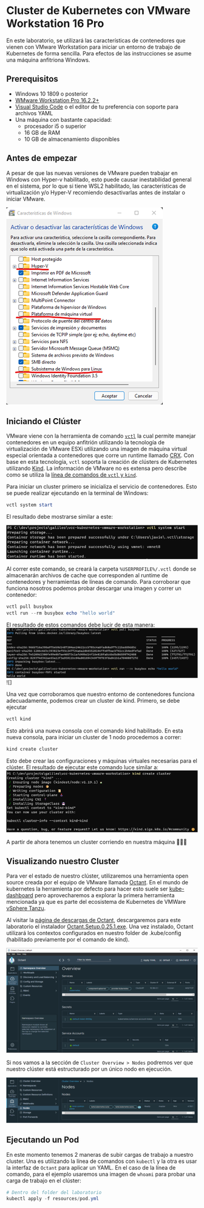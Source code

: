 # Cluster de Kubernetes con VMware Workstation 16 Pro

En este laboratorio, se utilizará las características de contenedores que vienen con VMware Workstation para iniciar un entorno de trabajo de Kubernetes de forma sencilla. Para efectos de las instrucciones se asume una máquina anfitriona Windows.

## Prerequisitos

* Windows 10 1809 o posterior
* [WMware Workstation Pro 16.2.2+](https://www.vmware.com/latam/products/workstation-pro/workstation-pro-evaluation.html)
* [Visual Studio Code](https://code.visualstudio.com/) o el editor de tu preferencia con soporte para archivos YAML
* Una máquina con bastante capacidad:
  - procesador i5 o superior
  - 16 GB de RAM
  - 10 GB de almacenamiento disponibles

## Antes de empezar

A pesar de que las nuevas versiones de VMware pueden trabajar en Windows con Hyper-v habilitado, esto puede causar inestabilidad general en el sistema, por lo que si tiene WSL2 habilitado, las características de virtualización y/o Hyper-V recomiendo desactivarlas antes de instalar o iniciar VMware.

![](docs/images/caracteristicas-de-windows.png)

## Iniciando el Clúster

VMware viene con la herramienta de comando [`vctl`]('https://docs.vmware.com/en/VMware-Workstation-Pro/16.0/com.vmware.ws.using.doc/GUID-78E7339F-7294-4F3E-9AD0-1E14C201FA40.html') la cual permite manejar contenedores en un equipo anfitrión utilizando la tecnología de virtualización de VMware ESXi utilizando una imagen de máquina virtual especial orientada a contenedores que corre un runtime llamado [CRX](https://blogs.vmware.com/vsphere/2020/05/vsphere-7-vsphere-pods-explained.html). Con base en esta tecnología, `vctl` soporta la creación de clústers de Kubernetes utilizando [Kind](https://kind.sigs.k8s.io/). La información de VMware no es extensa pero describe como se utiliza la [línea de comandos de `vctl` y `kind`](https://docs.vmware.com/en/VMware-Workstation-Pro/16.0/com.vmware.ws.using.doc/GUID-1CA929BB-93A9-4F1C-A3A8-7A3A171FAC35.html).

Para iniciar un cluster primero se inicializa el servicio de contenedores. Esto se puede realizar ejecutando en la terminal de Windows:

```powershell
vctl system start
```

El resultado debe mostrarse similar a este:

![](docs/images/vctl-system-start.png)

Al correr este comando, se creará la carpeta `%USERPROFILE%/.vctl` donde se almacenarán archivos de cache que corresponden al runtime de contenedores y herramientas de líneas de comando. Para corroborar que funciona nosotros podemos probar descargar una imagen y correr un contenedor:

```powershell
vctl pull busybox
vctl run --rm busybox echo "hello world"
```
El resultado de estos comandos debe lucir de esta manera:
![](docs/images/vctl-pull-and-run.png)
![]

Una vez que corroboramos que nuestro entorno de contenedores funciona adecuadamente, podemos crear un cluster de kind. Primero, se debe ejecutar

```powershell
vctl kind
```

Esto abrirá una nueva consola con el comando kind habilitado. En esta nueva consola, para iniciar un cluster de 1 nodo procedemos a correr:

```powershell
kind create cluster
```

Esto debe crear las configuraciones y máquinas virtuales necesarias para el clúster. El resultado de ejecutar este comando luce similar a:
![](docs/images/kind-create-cluster.png)

A partir de ahora tenemos un cluster corriendo en nuestra máquina 🙌🙌🙌

## Visualizando nuestro Cluster

Para ver el estado de nuestro clúster, utilizaremos una herramienta open source creada por el equipo de VMware llamada [Octant](https://octant.dev/). En el mundo de kubernetes la herramienta por defecto para hacer esto suele ser [kube-dashboard](https://kubernetes.io/docs/tasks/access-application-cluster/web-ui-dashboard/) pero aprovecharemos a explorar la primera herramienta mencionada ya que es parte del ecosistema de Kubernetes de VMWare [vSphere Tanzu](https://www.vmware.com/latam/products/vsphere/vsphere-with-tanzu.html).

Al visitar la [página de descargas de Octant](https://github.com/vmware-tanzu/octant/releases/tag/v0.25.1), descargaremos para este laboratorio el instalador [Octant.Setup.0.25.1.exe](https://github.com/vmware-tanzu/octant/releases/download/v0.25.1/Octant.Setup.0.25.1.exe). Una vez instalado, Octant utilizará los contextos configurados en nuestro folder de .kube/config (habilitado previamente por el comando de kind).

![octant](docs/images/octant.png)

Si nos vamos a la sección de `Cluster Overview > Nodes` podremos ver que nuestro clúster está estructurado por un único nodo en ejecución.

![](docs/images/octtant-node-overview.png)

## Ejecutando un Pod

En este momento tenemos 2 maneras de subir cargas de trabajo a nuestro cluster. Una es utilizando la línea de comandos con `kubectl` y la otra es usar la interfaz de `Octant` para aplicar un YAML. En el caso de la línea de comando, para el ejemplo usaremos una imagen de `whoami` para probar una carga de trabajo en el clúster:

```powershell
# Dentro del folder del laboratorio
kubectl apply -f resources/pod.yml
```